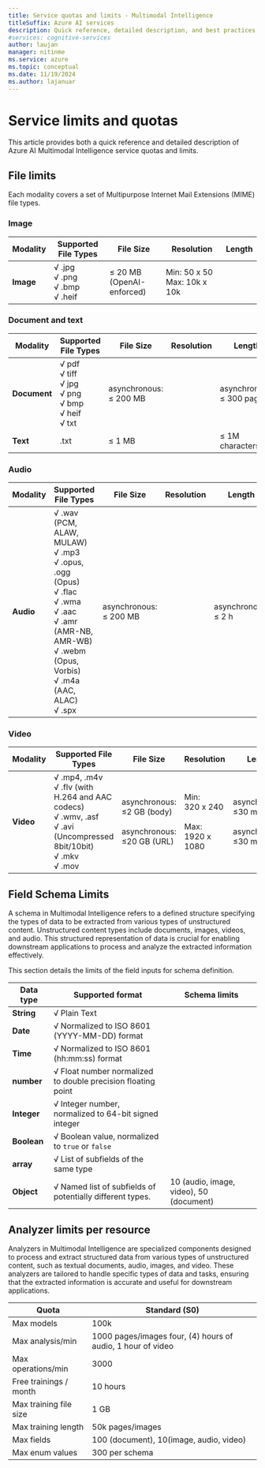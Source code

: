 ```yaml
---
title: Service quotas and limits - Multimodal Intelligence
titleSuffix: Azure AI services
description: Quick reference, detailed description, and best practices for working within Azure AI Multimodal Intelligence service Quotas and Limits
#services: cognitive-services
author: laujan
manager: nitinme
ms.service: azure
ms.topic: conceptual
ms.date: 11/19/2024
ms.author: lajanuar
---
```



# Service limits and quotas

This article provides both a quick reference and detailed description of Azure AI Multimodal Intelligence service quotas and limits.

## File limits

Each modality covers a set of Multipurpose Internet Mail Extensions (MIME) file types. 

### Image

|Modality| Supported File Types | File Size | Resolution | Length |
|--- | --- | --- | --- | --- |
|**Image** | √ .jpg</br>√  .png</br>√  .bmp</br>√  .heif| ≤ 20 MB (OpenAI-enforced) | Min: 50 x 50 Max: 10k x 10k |  |

### Document and text

|Modality| Supported File Types | File Size | Resolution | Length |
|--- | --- | --- | --- | --- |
|**Document** |√ pdf</br>√  tiff</br>√  jpg</br>√  png</br>√  bmp</br>√  heif</br>√  txt  | asynchronous:</br>≤ 200 MB |  | asynchronous:</br>≤ 300 pages |
| **Text**|.txt  | ≤ 1 MB | | ≤ 1M characters |

### Audio

|Modality| Supported File Types | File Size | Resolution | Length |
|--- | --- | --- | --- | --- |
|**Audio** |   √  .wav (PCM, ALAW, MULAW) </br>√  .mp3 </br>√  .opus, .ogg (Opus)</br>√  .flac </br>√  .wma </br>√  .aac </br>√  .amr (AMR-NB, AMR-WB) </br>√  .webm (Opus, Vorbis) </br>√  .m4a (AAC, ALAC)</br>√  .spx | asynchronous:</br>≤ 200 MB |  | asynchronous:</br> ≤ 2 h |

### Video

|Modality| Supported File Types | File Size | Resolution | Length |
|--- | --- | --- | --- | --- |
|**Video** | √  .mp4, .m4v </br>√  .flv (with H.264 and AAC codecs) </br>√  .wmv, .asf </br>√  .avi (Uncompressed 8bit/10bit) </br>√  .mkv </br>√  .mov  | asynchronous:</br>≤2 GB (body)</br></br>asynchronous:</br>≤20 GB (URL)| Min:</br>320 x 240</br></br>Max:</br>1920 x 1080 | asynchronous:</br>≤30 m (body)</br></br> asynchronous:</br>≤30 m (URL) |


## Field Schema Limits

A schema in Multimodal Intelligence refers to a defined structure specifying the types of data to be extracted from various types of unstructured content. Unstructured content types include documents, images, videos, and audio. This structured representation of data is crucial for enabling downstream applications to process and analyze the extracted information effectively.

This section details the limits of the field inputs for schema definition.

| Data type|Supported format|Schema limits|
| --- | --- |---|
| **String**| √ Plain Text||
|**Date** | √ Normalized to ISO 8601 (YYYY-MM-DD) format||
| **Time**| √ Normalized to ISO 8601 (hh:mm:ss) format||
| **number**| √ Float number normalized to double precision floating point||
| **Integer**| √ Integer number, normalized to 64-bit signed integer||
| **Boolean**| √ Boolean value, normalized to `true` or `false`||
| **array**| √ List of subfields of the same type||
| **Object**| √ Named list of subfields of potentially different types. | 10 (audio, image, video), 50 (document) |

## Analyzer limits per resource

Analyzers in Multimodal Intelligence are specialized components designed to process and extract structured data from various types of unstructured content, such as textual documents, audio, images, and video. These analyzers are tailored to handle specific types of data and tasks, ensuring that the extracted information is accurate and useful for downstream applications.

| Quota | Standard (S0) |
| --- | --- |
| Max models | 100k |
| Max analysis/min | 1000 pages/images four, (4) hours of audio, 1 hour of video  |
| Max operations/min | 3000 |
| Free trainings / month | 10 hours |
| Max training file size | 1 GB |
| Max training length | 50k pages/images |
| Max fields | 100 (document), 10(image, audio, video) |
| Max enum values | 300 per schema |